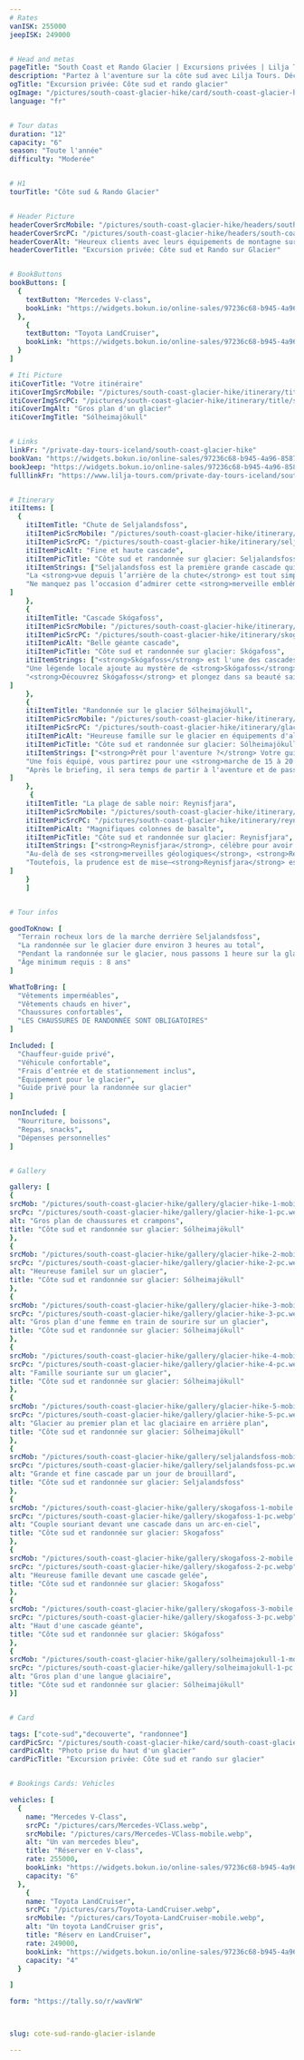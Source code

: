 ```yaml
---
# Rates
vanISK: 255000
jeepISK: 249000


# Head and metas
pageTitle: "South Coast et Rando Glacier | Excursions privées | Lilja Tours"
description: "Partez à l'aventure sur la côte sud avec Lilja Tours. Découvrez Seljalandsfoss et Skógafoss, explorez la plage de Reynisfjara et randonnez sur le glacier Sólheimajökull.​"
ogTitle: "Excursion privée: Côte sud et rando glacier"
ogImage: "/pictures/south-coast-glacier-hike/card/south-coast-glacier-hike.webp"
language: "fr"


# Tour datas
duration: "12"
capacity: "6"
season: "Toute l'année"
difficulty: "Moderée"


# H1
tourTitle: "Côte sud & Rando Glacier"


# Header Picture
headerCoverSrcMobile: "/pictures/south-coast-glacier-hike/headers/south-coast-glacier-hike-mobile.webp"
headerCoverSrcPC: "/pictures/south-coast-glacier-hike/headers/south-coast-glacier-hike-pc.webp"
headerCoverAlt: "Heureux clients avec leurs équipements de montagne sur un glacier"
headerCoverTitle: "Excursion privée: Côte sud et Rando sur Glacier"


# BookButtons
bookButtons: [
  {
    textButton: "Mercedes V-class",
    bookLink: "https://widgets.bokun.io/online-sales/97236c68-b945-4a96-8587-660bdc4c45fd/experience-calendar/753723"
  },
    {
    textButton: "Toyota LandCruiser",
    bookLink: "https://widgets.bokun.io/online-sales/97236c68-b945-4a96-8587-660bdc4c45fd/experience-calendar/753724"
  }
]

# Iti Picture
itiCoverTitle: "Votre itinéraire"
itiCoverImgSrcMobile: "/pictures/south-coast-glacier-hike/itinerary/title/solo-mobile.webp"
itiCoverImgSrcPC: "/pictures/south-coast-glacier-hike/itinerary/title/solo-pc.webp"
itiCoverImgAlt: "Gros plan d'un glacier"
itiCoverImgTitle: "Sólheimajökull"


# Links
linkFr: "/private-day-tours-iceland/south-coast-glacier-hike"
bookVan: "https://widgets.bokun.io/online-sales/97236c68-b945-4a96-8587-660bdc4c45fd/experience-calendar/753723"
bookJeep: "https://widgets.bokun.io/online-sales/97236c68-b945-4a96-8587-660bdc4c45fd/experience-calendar/753724"
fulllinkFr: "https://www.lilja-tours.com/private-day-tours-iceland/south-coast-glacier-hike"


# Itinerary
itiItems: [
  { 
    itiItemTitle: "Chute de Seljalandsfoss",
    itiItemPicSrcMobile: "/pictures/south-coast-glacier-hike/itinerary/seljalandsfoss-mobile.webp",
    itiItemPicSrcPC: "/pictures/south-coast-glacier-hike/itinerary/seljalandsfoss-pc.webp",
    itiItemPicAlt: "Fine et haute cascade",
    itiItemPicTitle: "Côte sud et randonnée sur glacier: Seljalandsfoss",
    itiItemStrings: ["Seljalandsfoss est la première grande cascade qui accueille les voyageurs longeant la côte sud de l'Islande depuis Reykjavík. Avec ses <strong>60 mètres</strong> de hauteur, elle est célèbre pour sa <strong>grotte dissimulée derrière le rideau d'eau</strong>. Ce passage naturel permet aux visiteurs de <strong>marcher derrière la cascade</strong>, offrant une expérience immersive et spectaculaire, rythmée par le grondement de l'eau qui résonne tout autour.",
    "La <strong>vue depuis l’arrière de la chute</strong> est tout simplement fascinante, faisant de ce site un lieu incontournable pour les <strong>photographes et les amoureux de la nature</strong>. Préparez-vous à être éclaboussé, car la brume est inévitable ! Si vous voyagez en <strong>hiver</strong>, sachez que le sentier derrière la cascade est fermé en raison des conditions glaciales, garantissant ainsi la sécurité des visiteurs.",
    "Ne manquez pas l’occasion d’admirer cette <strong>merveille emblématique de l’Islande</strong>, un joyau incontournable de la côte sud."
]
    },
    {
    itiItemTitle: "Cascade Skógafoss",
    itiItemPicSrcMobile: "/pictures/south-coast-glacier-hike/itinerary/skogafoss-mobile.webp",
    itiItemPicSrcPC: "/pictures/south-coast-glacier-hike/itinerary/skogafoss-pc.webp",
    itiItemPicAlt: "Belle géante cascade",
    itiItemPicTitle: "Côte sud et randonnée sur glacier: Skógafoss",
    itiItemStrings: ["<strong>Skógafoss</strong> est l'une des cascades les plus emblématiques d'Islande, facilement repérable depuis la <strong>Route One</strong> le long de la <strong>côte sud</strong>. Avec ses <strong>60 mètres</strong> de hauteur, sa chute d'eau puissante génère une brume envoûtante, créant souvent de <strong>magnifiques arcs-en-ciel</strong> les jours ensoleillés—un véritable paradis pour les photographes. Sa beauté spectaculaire et son aura majestueuse attirent des visiteurs du monde entier, et sa popularité a encore grandi après son apparition dans <strong>Game of Thrones</strong>, en faisant un lieu incontournable pour les passionnés et les voyageurs.",
    "Une légende locale ajoute au mystère de <strong>Skógafoss</strong>. Selon le folklore, un <strong>trésor caché par un géant</strong> se trouverait derrière la cascade. De nombreux explorateurs ont tenté de le découvrir, mais son existence reste un mystère. Votre guide vous racontera cette fascinante histoire en explorant les environs. Pour les amateurs de sensations fortes, un <strong>escalier adjacent</strong> mène à un <strong>point de vue époustouflant</strong>, offrant des <strong>panoramas spectaculaires</strong> sur les paysages environnants.",
    "<strong>Découvrez Skógafoss</strong> et plongez dans sa beauté saisissante, son histoire fascinante et les légendes qui en font un lieu véritablement magique."
]
    },
    {
    itiItemTitle: "Randonnée sur le glacier Sólheimajökull",
    itiItemPicSrcMobile: "/pictures/south-coast-glacier-hike/itinerary/glacier-hike-mobile.webp",
    itiItemPicSrcPC: "/pictures/south-coast-glacier-hike/itinerary/glacier-hike-pc.webp",
    itiItemPicAlt: "Heureuse famille sur le glacier en équipements d'alpinisme",
    itiItemPicTitle: "Côte sud et randonnée sur glacier: Sólheimajökull",
    itiItemStrings: ["<strong>Prêt pour l'aventure ?</strong> Votre guide vous équipera d'un <strong>harnais, d'un casque, de crampons et d'un piolet</strong>, afin que vous soyez parfaitement préparé pour cette expérience unique.",
    "Une fois équipé, vous partirez pour une <strong>marche de 15 à 20 minutes</strong> jusqu'au bord du <strong>glacier Sólheimajökull</strong>. Sur place, votre guide vous donnera des <strong>instructions de sécurité essentielles</strong> et vous expliquera comment progresser en toute confiance sur la glace.",
    "Après le briefing, il sera temps de partir à l'aventure et de passer environ <strong>une heure sur la glace</strong>. Comme il s'agit d'une <strong>randonnée privée sur glacier</strong>, votre guide vous éloignera des foules, vous offrant ainsi l'incroyable sensation d'avoir le glacier rien que pour vous."
]
    },
     {
    itiItemTitle: "La plage de sable noir: Reynisfjara",
    itiItemPicSrcMobile: "/pictures/south-coast-glacier-hike/itinerary/reynisfjara-mobile.webp",
    itiItemPicSrcPC: "/pictures/south-coast-glacier-hike/itinerary/reynisfjara-pc.webp",
    itiItemPicAlt: "Magnifiques colonnes de basalte",
    itiItemPicTitle: "Côte sud et randonnée sur glacier: Reynisfjara",
    itiItemStrings: ["<strong>Reynisfjara</strong>, célèbre pour avoir servi de décor à la <strong>Dragon Glass Cave</strong> dans <strong>Game of Thrones</strong>, est la <strong>plage de sable noir</strong> la plus spectaculaire d’Islande. Ses <strong>imposantes colonnes de basalte</strong>, ses <strong>vagues puissantes</strong> et ses <strong>falaises dramatiques</strong> forment un paysage surréaliste qui fascine les visiteurs tout au long de l’année. Le <strong>rugissant océan Atlantique</strong> renforce son caractère sauvage et indompté, en faisant un lieu incontournable pour les <strong>photographes et les amoureux de la nature</strong>.",
    "Au-delà de ses <strong>merveilles géologiques</strong>, <strong>Reynisfjara</strong> se transforme en été en un <strong>site de nidification</strong> animé, accueillant des milliers d’<strong>oiseaux migrateurs</strong>, dont les emblématiques <strong>macareux</strong>. Ces oiseaux marins reviennent chaque année pour se reproduire sur les falaises dominant le sable noir, offrant une <strong>expérience d’observation unique</strong>. Les visiteurs peuvent les admirer en train de <strong>plonger dans l’océan</strong> pour pêcher ou de se reposer sur les formations rocheuses escarpées.",
    "Toutefois, la prudence est de mise—<strong>Reynisfjara</strong> est tristement célèbre pour ses <strong>vagues scélérates</strong>, qui surgissent sans avertissement. Découvrez ce <strong>site emblématique d’Islande</strong> et laissez-vous émerveiller par la <strong>puissance brute de la nature</strong> et sa faune vibrante."
]
    }
    ]


# Tour infos

goodToKnow: [
  "Terrain rocheux lors de la marche derrière Seljalandsfoss",
  "La randonnée sur le glacier dure environ 3 heures au total",
  "Pendant la randonnée sur le glacier, nous passons 1 heure sur la glace",
  "Âge minimum requis : 8 ans"
]

WhatToBring: [
  "Vêtements imperméables",
  "Vêtements chauds en hiver",
  "Chaussures confortables",
  "LES CHAUSSURES DE RANDONNÉE SONT OBLIGATOIRES"
]

Included: [
  "Chauffeur-guide privé",
  "Véhicule confortable",
  "Frais d’entrée et de stationnement inclus",
  "Équipement pour le glacier",
  "Guide privé pour la randonnée sur glacier"
]

nonIncluded: [
  "Nourriture, boissons", 
  "Repas, snacks", 
  "Dépenses personnelles"
]


# Gallery

gallery: [
{
srcMob: "/pictures/south-coast-glacier-hike/gallery/glacier-hike-1-mobile.webp",
srcPc: "/pictures/south-coast-glacier-hike/gallery/glacier-hike-1-pc.webp",
alt: "Gros plan de chaussures et crampons",
title: "Côte sud et randonnée sur glacier: Sólheimajökull"
},    
{
srcMob: "/pictures/south-coast-glacier-hike/gallery/glacier-hike-2-mobile.webp",
srcPc: "/pictures/south-coast-glacier-hike/gallery/glacier-hike-2-pc.webp",
alt: "Heureuse familel sur un glacier",
title: "Côte sud et randonnée sur glacier: Sólheimajökull"
},    
{
srcMob: "/pictures/south-coast-glacier-hike/gallery/glacier-hike-3-mobile.webp",
srcPc: "/pictures/south-coast-glacier-hike/gallery/glacier-hike-3-pc.webp",
alt: "Gros plan d'une femme en train de sourire sur un glacier",
title: "Côte sud et randonnée sur glacier: Sólheimajökull"
},  
{
srcMob: "/pictures/south-coast-glacier-hike/gallery/glacier-hike-4-mobile.webp",
srcPc: "/pictures/south-coast-glacier-hike/gallery/glacier-hike-4-pc.webp",
alt: "Famille souriante sur un glacier",
title: "Côte sud et randonnée sur glacier: Sólheimajökull"
},  
{
srcMob: "/pictures/south-coast-glacier-hike/gallery/glacier-hike-5-mobile.webp",
srcPc: "/pictures/south-coast-glacier-hike/gallery/glacier-hike-5-pc.webp",
alt: "Glacier au premier plan et lac glaciaire en arrière plan",
title: "Côte sud et randonnée sur glacier: Sólheimajökull"
},   
{
srcMob: "/pictures/south-coast-glacier-hike/gallery/seljalandsfoss-mobile.webp",
srcPc: "/pictures/south-coast-glacier-hike/gallery/seljalandsfoss-pc.webp",
alt: "Grande et fine cascade par un jour de brouillard",
title: "Côte sud et randonnée sur glacier: Seljalandsfoss"
},    
{
srcMob: "/pictures/south-coast-glacier-hike/gallery/skogafoss-1-mobile.webp",
srcPc: "/pictures/south-coast-glacier-hike/gallery/skogafoss-1-pc.webp",
alt: "Couple souriant devant une cascade dans un arc-en-ciel",
title: "Côte sud et randonnée sur glacier: Skogafoss"
},  
{
srcMob: "/pictures/south-coast-glacier-hike/gallery/skogafoss-2-mobile.webp",
srcPc: "/pictures/south-coast-glacier-hike/gallery/skogafoss-2-pc.webp",
alt: "Heureuse famille devant une cascade gelée",
title: "Côte sud et randonnée sur glacier: Skogafoss"
},  
{
srcMob: "/pictures/south-coast-glacier-hike/gallery/skogafoss-3-mobile.webp",
srcPc: "/pictures/south-coast-glacier-hike/gallery/skogafoss-3-pc.webp",
alt: "Haut d'une cascade géante",
title: "Côte sud et randonnée sur glacier: Skógafoss"
},  
{
srcMob: "/pictures/south-coast-glacier-hike/gallery/solheimajokull-1-mobile.webp",
srcPc: "/pictures/south-coast-glacier-hike/gallery/solheimajokull-1-pc.webp",
alt: "Gros plan d'une langue glaciaire",
title: "Côte sud et randonnée sur glacier: Sólheimajökull"
}]


# Card

tags: ["cote-sud","decouverte", "randonnee"]
cardPicSrc: "/pictures/south-coast-glacier-hike/card/south-coast-glacier-hike.webp"
cardPicAlt: "Photo prise du haut d'un glacier"
cardPicTitle: "Excursion privée: Côte sud et rando sur glacier"


# Bookings Cards: Vehicles

vehicles: [
  {
    name: "Mercedes V-Class",
    srcPC: "/pictures/cars/Mercedes-VClass.webp",
    srcMobile: "/pictures/cars/Mercedes-VClass-mobile.webp",
    alt: "Un van mercedes bleu",
    title: "Réserver en V-class",
    rate: 255000,
    bookLink: "https://widgets.bokun.io/online-sales/97236c68-b945-4a96-8587-660bdc4c45fd/experience-calendar/753723",
    capacity: "6"
  },
    {
    name: "Toyota LandCruiser",
    srcPC: "/pictures/cars/Toyota-LandCruiser.webp",
    srcMobile: "/pictures/cars/Toyota-LandCruiser-mobile.webp",
    alt: "Un toyota LandCruiser gris",
    title: "Réserv en LandCruiser",
    rate: 249000,
    bookLink: "https://widgets.bokun.io/online-sales/97236c68-b945-4a96-8587-660bdc4c45fd/experience-calendar/753724",
    capacity: "4"
  }

]

form: "https://tally.so/r/wavNrW"



slug: cote-sud-rando-glacier-islande

---
```

